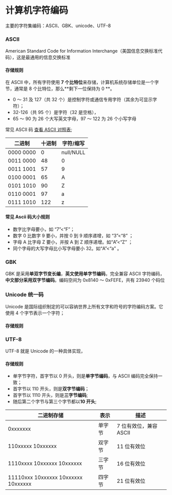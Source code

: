 # 计算机字符编码

主要的字符集编码：ASCII、GBK、unicode、UTF-8

### ASCII

American Standard Code for Information Interchange（美国信息交换标准代码），这是最通用的信息交换标准

#### 存储规则

在 ASCII 中，所有字符使用 **7 个比特位**来存储，计算机系统存储单位是一个字节，通常是 8 个比特位，那么**剩下一位保持为 0 **。

- 0 ～ 31 及 127（共 32 个）是控制字符或通信专用字符（其余为可显示字符）；
- 32-126（共 95 个）是字符（32 是空格），
- 65 ～ 90 为 26 个大写英文字母，97 ～ 122 为 26 个小写字母

常见 ASCII 码 [查看 ASCII 对照表](https://ascii.org.cn/);

| 二进制    | 十进制 | 字符/缩写 |
| --------- | ------ | --------- |
| 0000 0000 | 0      | null/NULL |
| 0011 0000 | 48     | 0         |
| 0011 1001 | 57     | 9         |
| 0100 0001 | 65     | A         |
| 0101 1010 | 90     | Z         |
| 0110 0001 | 97     | a         |
| 0111 1010 | 122    | z         |

#### 常见 Ascii 码大小规则

- 数字比字母要小，如 “7”<“F”；
- 数字 0 比数字 9 要小，并按 0 到 9 顺序递增，如 “3”<“8” ；
- 字母 A 比字母 Z 要小，并按 A 到 Z 顺序递增。如“A”<“Z” ；
- 同个字母的大写字母比小写字母要小 32。如“A”<“a” 。

### GBK

GBK 是采用**单双字节变长编**，**英文使用单字节编码**，完全兼容 ASCII 字符编码，**中文部分采用双字节编码**。编码空间为 0x8140 ～ 0xFEFE，共有 23940 个码位

### Unicode 统一码

Unicode 是国际组织制定的可以容纳世界上所有文字和符号的字符编码方案。它使用 4 个字节表示一个字符；

#### 存储规则

### UTF-8

UTF-8 就是 Unicode 的一种具体实现，

#### 存储规则

- 单字节字符，首字节以 0 开头，则是**单字节编码**，与 ASCII 编码完全保持一致；
- 首字节以 110 开头，则是**双字节编码**；
- 首字节以 1110 开头，则是**三字节编码**;
- 随后第二个字节与第三个字节都以**10 开头**;

| 二进制存储                          | 表示   | 描述                   |
| ----------------------------------- | ------ | ---------------------- |
| 0xxxxxxx                            | 单字节 | 7 位有效位，兼容 ASCII |
| 110xxxxx 10xxxxxx                   | 双字节 | 11 位有效位            |
| 1110xxxx 10xxxxxx 10xxxxxx          | 三字节 | 16 位有效位            |
| 11110xxx 10xxxxxx 10xxxxxx 10xxxxxx | 四字节 | 21 位有效位            |
